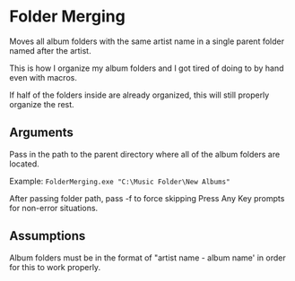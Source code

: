 # Folder Merging

Moves all album folders with the same artist name in a single parent folder named after the artist.

This is how I organize my album folders and I got tired of doing to by hand even with macros.

If half of the folders inside are already organized, this will still properly organize the rest.

## Arguments
Pass in the path to the parent directory where all of the album folders are located.

Example: `FolderMerging.exe "C:\Music Folder\New Albums"`

After passing folder path, pass -f to force skipping Press Any Key prompts for non-error situations.

## Assumptions
Album folders must be in the format of "artist name - album name' in order for this to work properly.
